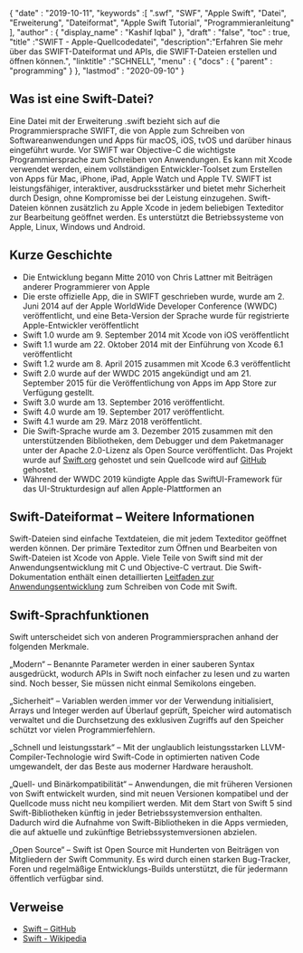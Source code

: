 {
  "date" : "2019-10-11",
  "keywords" :[ ".swf", "SWF", "Apple Swift", "Datei", "Erweiterung", "Dateiformat", "Apple Swift Tutorial", "Programmieranleitung" ],
  "author" : {
    "display_name" : "Kashif Iqbal"
},
  "draft" : "false",
  "toc" : true,
  "title" :"SWIFT - Apple-Quellcodedatei",
  "description":"Erfahren Sie mehr über das SWIFT-Dateiformat und APIs, die SWIFT-Dateien erstellen und öffnen können.",
  "linktitle" :"SCHNELL",
  "menu" : {
    "docs" : {
      "parent" : "programming"
}
},
  "lastmod" : "2020-09-10"
}

## Was ist eine Swift-Datei?

Eine Datei mit der Erweiterung .swift bezieht sich auf die Programmiersprache SWIFT, die von Apple zum Schreiben von Softwareanwendungen und Apps für macOS, iOS, tvOS und darüber hinaus eingeführt wurde. Vor SWIFT war Objective-C die wichtigste Programmiersprache zum Schreiben von Anwendungen. Es kann mit Xcode verwendet werden, einem vollständigen Entwickler-Toolset zum Erstellen von Apps für Mac, iPhone, iPad, Apple Watch und Apple TV. SWIFT ist leistungsfähiger, interaktiver, ausdrucksstärker und bietet mehr Sicherheit durch Design, ohne Kompromisse bei der Leistung einzugehen. Swift-Dateien können zusätzlich zu Apple Xcode in jedem beliebigen Texteditor zur Bearbeitung geöffnet werden. Es unterstützt die Betriebssysteme von Apple, Linux, Windows und Android.

## Kurze Geschichte

* Die Entwicklung begann Mitte 2010 von Chris Lattner mit Beiträgen anderer Programmierer von Apple
* Die erste offizielle App, die in SWIFT geschrieben wurde, wurde am 2. Juni 2014 auf der Apple WorldWide Developer Conference (WWDC) veröffentlicht, und eine Beta-Version der Sprache wurde für registrierte Apple-Entwickler veröffentlicht
* Swift 1.0 wurde am 9. September 2014 mit Xcode von iOS veröffentlicht
* Swift 1.1 wurde am 22. Oktober 2014 mit der Einführung von Xcode 6.1 veröffentlicht
* Swift 1.2 wurde am 8. April 2015 zusammen mit Xcode 6.3 veröffentlicht
* Swift 2.0 wurde auf der WWDC 2015 angekündigt und am 21. September 2015 für die Veröffentlichung von Apps im App Store zur Verfügung gestellt.
* Swift 3.0 wurde am 13. September 2016 veröffentlicht.
* Swift 4.0 wurde am 19. September 2017 veröffentlicht.
* Swift 4.1 wurde am 29. März 2018 veröffentlicht.
* Die Swift-Sprache wurde am 3. Dezember 2015 zusammen mit den unterstützenden Bibliotheken, dem Debugger und dem Paketmanager unter der Apache 2.0-Lizenz als Open Source veröffentlicht. Das Projekt wurde auf [Swift.org](https://swift.org/) gehostet und sein Quellcode wird auf [GitHub](https://github.com/apple/swift) gehostet.
* Während der WWDC 2019 kündigte Apple das SwiftUI-Framework für das UI-Strukturdesign auf allen Apple-Plattformen an

## Swift-Dateiformat – Weitere Informationen

Swift-Dateien sind einfache Textdateien, die mit jedem Texteditor geöffnet werden können. Der primäre Texteditor zum Öffnen und Bearbeiten von Swift-Dateien ist Xcode von Apple. Viele Teile von Swift sind mit der Anwendungsentwicklung mit C und Objective-C vertraut. Die Swift-Dokumentation enthält einen detaillierten [Leitfaden zur Anwendungsentwicklung](https://docs.swift.org/swift-book/LanguageGuide/TheBasics.html) zum Schreiben von Code mit Swift.

## Swift-Sprachfunktionen

Swift unterscheidet sich von anderen Programmiersprachen anhand der folgenden Merkmale.

„Modern“ – Benannte Parameter werden in einer sauberen Syntax ausgedrückt, wodurch APIs in Swift noch einfacher zu lesen und zu warten sind. Noch besser, Sie müssen nicht einmal Semikolons eingeben.

„Sicherheit“ – Variablen werden immer vor der Verwendung initialisiert, Arrays und Integer werden auf Überlauf geprüft, Speicher wird automatisch verwaltet und die Durchsetzung des exklusiven Zugriffs auf den Speicher schützt vor vielen Programmierfehlern.

„Schnell und leistungsstark“ – Mit der unglaublich leistungsstarken LLVM-Compiler-Technologie wird Swift-Code in optimierten nativen Code umgewandelt, der das Beste aus moderner Hardware herausholt.

„Quell- und Binärkompatibilität“ – Anwendungen, die mit früheren Versionen von Swift entwickelt wurden, sind mit neuen Versionen kompatibel und der Quellcode muss nicht neu kompiliert werden. Mit dem Start von Swift 5 sind Swift-Bibliotheken künftig in jeder Betriebssystemversion enthalten. Dadurch wird die Aufnahme von Swift-Bibliotheken in die Apps vermieden, die auf aktuelle und zukünftige Betriebssystemversionen abzielen.

„Open Source“ – Swift ist Open Source mit Hunderten von Beiträgen von Mitgliedern der Swift Community. Es wird durch einen starken Bug-Tracker, Foren und regelmäßige Entwicklungs-Builds unterstützt, die für jedermann öffentlich verfügbar sind.

## Verweise
* [Swift – GitHub](https://github.com/apple/swift)
* [Swift - Wikipedia](https://en.wikipedia.org/wiki/Swift_(programming_language))

